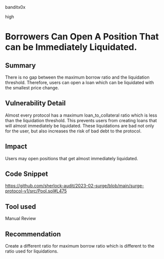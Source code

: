 banditx0x

high

# Borrowers Can Open A Position That can be Immediately Liquidated.

## Summary

There is no gap between the maximum borrow ratio and the liquidation threshold. Therefore, users can open a loan which can be liquidated with the smallest price change.

## Vulnerability Detail

Almost every protocol has a maximum loan_to_collateral ratio which is less than the liquidation threshold. This prevents users from creating loans that will almost immediately be liquidated. These liquidations are bad not only for the user, but also increases the risk of bad debt to the protocol.

## Impact

Users may open positions that get almost immediately liquidated.

## Code Snippet

https://github.com/sherlock-audit/2023-02-surge/blob/main/surge-protocol-v1/src/Pool.sol#L475

## Tool used

Manual Review

## Recommendation

Create a different ratio for maximum borrow ratio which is different to the ratio used for liquidations.